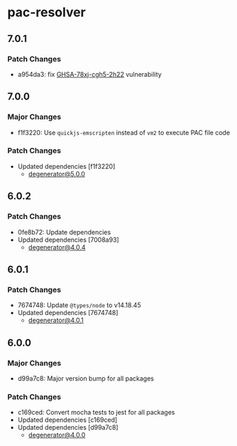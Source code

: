 # pac-resolver

## 7.0.1

### Patch Changes

- a954da3: fix [GHSA-78xj-cgh5-2h22](https://github.com/advisories/GHSA-78xj-cgh5-2h22) vulnerability

## 7.0.0

### Major Changes

- f1f3220: Use `quickjs-emscripten` instead of `vm2` to execute PAC file code

### Patch Changes

- Updated dependencies [f1f3220]
  - degenerator@5.0.0

## 6.0.2

### Patch Changes

- 0fe8b72: Update dependencies
- Updated dependencies [7008a93]
  - degenerator@4.0.4

## 6.0.1

### Patch Changes

- 7674748: Update `@types/node` to v14.18.45
- Updated dependencies [7674748]
  - degenerator@4.0.1

## 6.0.0

### Major Changes

- d99a7c8: Major version bump for all packages

### Patch Changes

- c169ced: Convert mocha tests to jest for all packages
- Updated dependencies [c169ced]
- Updated dependencies [d99a7c8]
  - degenerator@4.0.0
